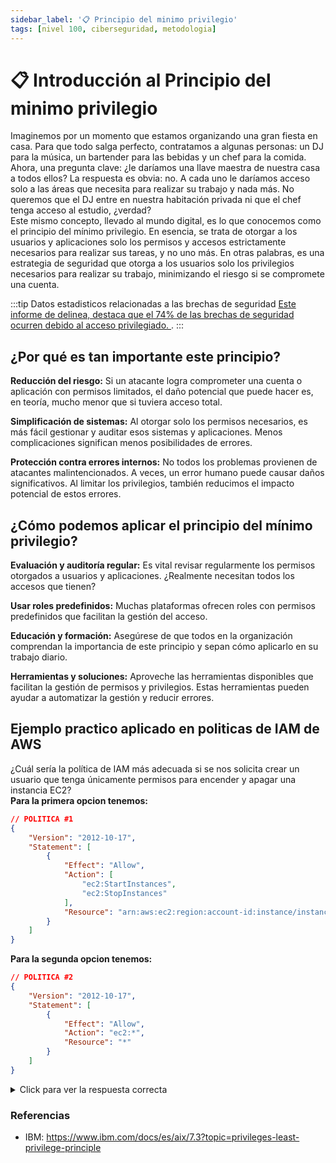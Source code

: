 ```yaml
---
sidebar_label: '📋 Principio del minimo privilegio'
tags: [nivel 100, ciberseguridad, metodologia]
---
```


# 📋 Introducción al Principio del minimo privilegio
Imaginemos por un momento que estamos organizando una gran fiesta en casa. Para que todo salga perfecto, contratamos a algunas personas: un DJ para la música, un bartender para las bebidas y un chef para la comida. Ahora, una pregunta clave: ¿le daríamos una llave maestra de nuestra casa a todos ellos? La respuesta es obvia: no. A cada uno le daríamos acceso solo a las áreas que necesita para realizar su trabajo y nada más. No queremos que el DJ entre en nuestra habitación privada ni que el chef tenga acceso al estudio, ¿verdad?  
Este mismo concepto, llevado al mundo digital, es lo que conocemos como el principio del mínimo privilegio. En esencia, se trata de otorgar a los usuarios y aplicaciones solo los permisos y accesos estrictamente necesarios para realizar sus tareas, y no uno más.
En otras palabras, es una estrategia de seguridad que otorga a los usuarios solo los privilegios necesarios para realizar su trabajo, minimizando el riesgo si se compromete una cuenta.  

:::tip Datos estadisticos relacionadas a las brechas de seguridad
[Este informe de delinea, destaca que el 74% de las brechas de seguridad ocurren debido al acceso privilegiado. 
](
https://delinea.com/hubfs/Delinea/ebooks/delinea-ebook-zero-trust-privilege-for-dummies.pdf).
:::

## ¿Por qué es tan importante este principio? 

**Reducción del riesgo:** Si un atacante logra comprometer una cuenta o aplicación con permisos limitados, el daño potencial que puede hacer es, en teoría, mucho menor que si tuviera acceso total.

**Simplificación de sistemas:** Al otorgar solo los permisos necesarios, es más fácil gestionar y auditar esos sistemas y aplicaciones. Menos complicaciones significan menos posibilidades de errores.

**Protección contra errores internos:** No todos los problemas provienen de atacantes malintencionados. A veces, un error humano puede causar daños significativos. Al limitar los privilegios, también reducimos el impacto potencial de estos errores.

## ¿Cómo podemos aplicar el principio del mínimo privilegio?
**Evaluación y auditoría regular:** Es vital revisar regularmente los permisos otorgados a usuarios y aplicaciones. ¿Realmente necesitan todos los accesos que tienen?

**Usar roles predefinidos:** Muchas plataformas ofrecen roles con permisos predefinidos que facilitan la gestión del acceso.

**Educación y formación:** Asegúrese de que todos en la organización comprendan la importancia de este principio y sepan cómo aplicarlo en su trabajo diario.

**Herramientas y soluciones:** Aproveche las herramientas disponibles que facilitan la gestión de permisos y privilegios. Estas herramientas pueden ayudar a automatizar la gestión y reducir errores.

## Ejemplo practico aplicado en politicas de IAM de AWS
¿Cuál sería la política de IAM más adecuada si se nos solicita crear un usuario que tenga únicamente permisos para encender y apagar una instancia EC2?  
**Para la primera opcion tenemos:**
```json
// POLITICA #1
{
    "Version": "2012-10-17",
    "Statement": [
        {
            "Effect": "Allow",
            "Action": [
                "ec2:StartInstances",
                "ec2:StopInstances"
            ],
            "Resource": "arn:aws:ec2:region:account-id:instance/instance-id"
        }
    ]
}
```

**Para la segunda opcion tenemos:**  
```json
// POLITICA #2
{
    "Version": "2012-10-17",
    "Statement": [
        {
            "Effect": "Allow",
            "Action": "ec2:*",
            "Resource": "*"
        }
    ]
}
```

<details>
  <summary>Click para ver la respuesta correcta</summary>
  Ambas politicas de IAM le permiten al usuario encender y apagar una EC2, sin embargo la politica #2 estaria entregando todos los permisos para el servicio de EC2. Por lo anterior, la politica mas adecuada respetando el principio del minimo privilegio seria la politica #1.
</details>


### Referencias

- IBM: https://www.ibm.com/docs/es/aix/7.3?topic=privileges-least-privilege-principle
